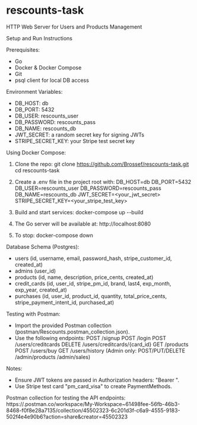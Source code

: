 # rescounts-task
HTTP Web Server for Users and Products Management


Setup and Run Instructions

Prerequisites:
- Go 
- Docker & Docker Compose
- Git
- psql client for local DB access

Environment Variables:
- DB_HOST: db
- DB_PORT: 5432
- DB_USER: rescounts_user
- DB_PASSWORD: rescounts_pass
- DB_NAME: rescounts_db
- JWT_SECRET: a random secret key for signing JWTs
- STRIPE_SECRET_KEY: your Stripe test secret key

Using Docker Compose:
1. Clone the repo:
   git clone https://github.com/Brossef/rescounts-task.git
   cd rescounts-task

2. Create a .env file in the project root with:
   DB_HOST=db
   DB_PORT=5432
   DB_USER=rescounts_user
   DB_PASSWORD=rescounts_pass
   DB_NAME=rescounts_db
   JWT_SECRET=<your_jwt_secret>
   STRIPE_SECRET_KEY=<your_stripe_test_key>

3. Build and start services:
   docker-compose up --build

4. The Go server will be available at:
   http://localhost:8080

5. To stop:
   docker-compose down


Database Schema (Postgres):
- users (id, username, email, password_hash, stripe_customer_id, created_at)
- admins (user_id)
- products (id, name, description, price_cents, created_at)
- credit_cards (id, user_id, stripe_pm_id, brand, last4, exp_month, exp_year, created_at)
- purchases (id, user_id, product_id, quantity, total_price_cents, stripe_payment_intent_id, purchased_at)

Testing with Postman:
- Import the provided Postman collection (postman/Rescounts.postman_collection.json).
- Use the following endpoints:
  POST /signup
  POST /login
  POST /users/creditcards
  DELETE /users/creditcards/{card_id}
  GET /products
  POST /users/buy
  GET /users/history
  (Admin only: POST/PUT/DELETE /admin/products /admin/sales)

Notes:
- Ensure JWT tokens are passed in Authorization headers: "Bearer <token>".
- Use Stripe test card "pm_card_visa" to create PaymentMethods.

Postman collection for testing the API endpoints:
https://.postman.co/workspace/My-Workspace~61498fee-56fb-46b3-8468-f0f8e28a7135/collection/45502323-6c201d3f-c6a9-4555-9183-502f4e4e90b6?action=share&creator=45502323